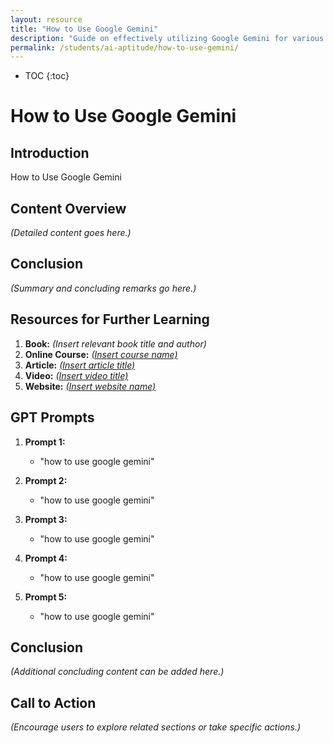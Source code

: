 ```yaml
---
layout: resource
title: "How to Use Google Gemini"
description: "Guide on effectively utilizing Google Gemini for various educational and creative tasks."
permalink: /students/ai-aptitude/how-to-use-gemini/
---
```

* TOC
{:toc}

# How to Use Google Gemini

## Introduction
How to Use Google Gemini

## Content Overview
*(Detailed content goes here.)*

## Conclusion
*(Summary and concluding remarks go here.)*

## Resources for Further Learning

1. **Book:** *(Insert relevant book title and author)*
2. **Online Course:** [*(Insert course name)*](#)
3. **Article:** [*(Insert article title)*](#)
4. **Video:** [*(Insert video title)*](#)
5. **Website:** [*(Insert website name)*](#)

## GPT Prompts

1. **Prompt 1:**
   - "how to use google gemini"

2. **Prompt 2:**
   - "how to use google gemini"

3. **Prompt 3:**
   - "how to use google gemini"

4. **Prompt 4:**
   - "how to use google gemini"

5. **Prompt 5:**
   - "how to use google gemini"

## Conclusion
*(Additional concluding content can be added here.)*

## Call to Action
*(Encourage users to explore related sections or take specific actions.)*
